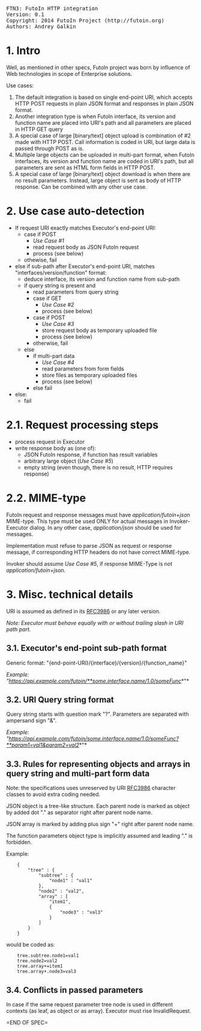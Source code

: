 <pre>
FTN3: FutoIn HTTP integration
Version: 0.1
Copyright: 2014 FutoIn Project (http://futoin.org)
Authors: Andrey Galkin
</pre>

# 1. Intro

Well, as mentioned in other specs, FutoIn project was born by influence
of Web technologies in scope of Enterprise solutions.

Use cases:

1. The default integration is based on single end-point URI, which
    accepts HTTP POST requests in plain JSON format and responses in plain
    JSON format.
2. Another integration type is when FutoIn interface, its version and
    function name are placed into URI's path and all parameters are placed
    in HTTP GET query
3. A special case of large [binary/text] object upload is combination of
    #2 made with HTTP POST. Call information is coded in URI, but large
    data is passed through POST as is.
4. Multiple large objects can be uploaded in multi-part format, when
    FutoIn interfaces, its version and function name are coded in URI's
    path, but all parameters are sent as HTML form fields in HTTP POST.
5. A special case of large [binary/text] object download is when there
    are no result parameters. Instead, large object is sent as body
    of HTTP response. Can be combined with any other use case.



# 2. Use case auto-detection

* If request URI exactly matches Executor's end-point URI:
    * case if POST
        * *Use Case #1*
        * read request body as JSON FutoIn request
        * process (see below)
    * othewise, fail
* else if sub-path after Executor's end-point URI, matches "interfaces/version/function" format:
    * deduce interface, its version and function name from sub-path
    * if query string is present and 
        * read parameters from query string
        * case if GET
            * *Use Case #2*
            * process (see below)
        * case if POST
            * *Use Case #3*
            * store request body as temporary uploaded file
            * process (see below)
        * otherwise, fail
    * else
        * if multi-part data
            * *Use Case #4*
            * read parameters from form fields
            * store files as temporary uploaded files
            * process (see below)
        * else fail
* else:
    * fail

# 2.1. Request processing steps

* process request in Executor
* write response body as (one of):
    * JSON FutoIn response, if function has result variables
    * arbitrary large object (*Use Case #5*)
    * empty string (even though, there is no result, HTTP requires response)

# 2.2. MIME-type

FutoIn request and response messages must have *application/futoin+json* MIME-type. This type must be used
ONLY for actual messages in Invoker-Executor dialog. In any other case, *application/json* should be used
for messages.

Implementation must refuse to parse JSON as request or response message, if corresponding HTTP
headers do not have correct MIME-type.

Invoker should assume *Use Case #5*, if response MIME-Type is not *application/futoin+json*.


# 3. Misc. technical details

URI is assumed as defined in its [RFC3986][] or any later version.

*Note: Executor must behave equally with or without trailing slash in URI path part.*

## 3.1. Executor's end-point sub-path format

Generic format: "{end-point-URI}/{interface}/{version}/{function_name}"

*Example: "https://api.example.com/futoin/**some.interface.name/1.0/someFunc**"*


## 3.2. URI Query string format

Query string starts with question mark "?". Parameters are separated with ampersand sign "&".

*Example: "https://api.example.com/futoin/some.interface.name/1.0/someFunc?**param1=val1&param2=val2**"*

## 3.3. Rules for representing objects and arrays in query string and multi-part form data

Note: the specifications uses unreserved by URI [RFC3986][] character classes to avoid extra coding needed.

JSON object is a tree-like structure. Each parent node is marked as object by added 
dot "." as separator right after parent node name.

JSON array is marked by adding plus sign "+" right after parent node name.

The function parameters object type is implicitly assumed and leading "." is forbidden.

Example:

        {
            "tree" : {
                "subtree" : {
                    "node1" : "val1"
                },
                "node2" : "val2",
                "array" : [
                    "item1",
                    {
                        "node3" : "val3"
                    }
                ]
            }
        }

would be coded as:

        tree.subtree.node1=val1
        tree.node2=val2
        tree.array+=item1
        tree.array+.node3=val3


## 3.4. Conflicts in passed parameters

In case if the same request parameter tree node is used in different contexts
(as leaf, as object or as array). Executor must rise InvalidRequest.



[RFC3986]: http://www.ietf.org/rfc/rfc3986.txt "Uniform Resource Identifier (URI): Generic Syntax"

=END OF SPEC=
